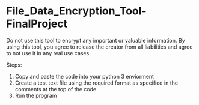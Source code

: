 # File_Data_Encryption_Tool-FinalProject
Do not use this tool to encrypt any important or valuable information. By using this tool, you agree to release the creator from all liabilities and agree to not use it in any real use cases.

Steps:
1) Copy and paste the code into your python 3 enviorment
2) Create a test text file using the required format as specified in the comments at the top of the code
3) Run the program
